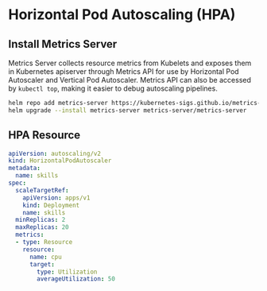 # Horizontal Pod Autoscaling (HPA)
## Install Metrics Server
Metrics Server collects resource metrics from Kubelets and exposes them in Kubernetes apiserver through Metrics API for use by Horizontal Pod Autoscaler and Vertical Pod Autoscaler. Metrics API can also be accessed by ```kubectl top```, making it easier to debug autoscaling pipelines.
``` bash
helm repo add metrics-server https://kubernetes-sigs.github.io/metrics-server/
helm upgrade --install metrics-server metrics-server/metrics-server
```
## HPA Resource
``` yaml
apiVersion: autoscaling/v2
kind: HorizontalPodAutoscaler
metadata:
  name: skills
spec:
  scaleTargetRef:
    apiVersion: apps/v1
    kind: Deployment
    name: skills
  minReplicas: 2
  maxReplicas: 20
  metrics:
  - type: Resource
    resource:
      name: cpu
      target:
        type: Utilization
        averageUtilization: 50
```